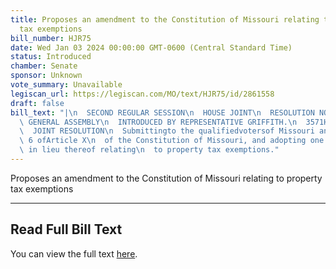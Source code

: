 ```yaml
---
title: Proposes an amendment to the Constitution of Missouri relating to property
  tax exemptions
bill_number: HJR75
date: Wed Jan 03 2024 00:00:00 GMT-0600 (Central Standard Time)
status: Introduced
chamber: Senate
sponsor: Unknown
vote_summary: Unavailable
legiscan_url: https://legiscan.com/MO/text/HJR75/id/2861558
draft: false
bill_text: "|\n  SECOND REGULAR SESSION\n  HOUSE JOINT\n  RESOLUTION NO. 75\n  102ND\
  \ GENERAL ASSEMBLY\n  INTRODUCED BY REPRESENTATIVE GRIFFITH.\n  3571H.01I DANARADEMANMILLER,ChiefClerk\n\
  \  JOINT RESOLUTION\n  Submittingto the qualifiedvotersof Missouri anamendment repealingSection\
  \ 6 ofArticle X\n  of the Constitution of Missouri, and adopting one new section\
  \ in lieu thereof relating\n  to property tax exemptions."
---
```

Proposes an amendment to the Constitution of Missouri relating to property tax exemptions

---

## Read Full Bill Text

You can view the full text [here](https://legiscan.com/MO/text/HJR75/id/2861558).
